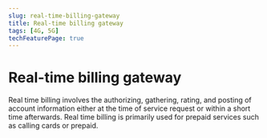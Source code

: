 ```yaml
---
slug: real-time-billing-gateway
title: Real-time billing gateway
tags: [4G, 5G]
techFeaturePage: true
---
```


# Real-time billing gateway

Real time billing involves the authorizing, gathering, rating, and posting of account information either at the time of service request or within a short time afterwards. Real time billing is primarily used for prepaid services such as calling cards or prepaid.
